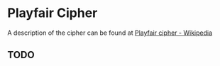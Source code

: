# Playfair Cipher
A description of the cipher can be found at 
[Playfair cipher - Wikipedia](https://en.wikipedia.org/wiki/Playfair_cipher#Description)

## TODO